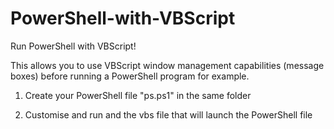 # PowerShell-with-VBScript
Run PowerShell with VBScript!

This allows you to use VBScript window management capabilities (message boxes) before running a PowerShell program for example.

1) Create your PowerShell file "ps.ps1" in the same folder

2) Customise and run and the vbs file that will launch the PowerShell file
